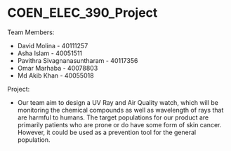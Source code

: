 # COEN_ELEC_390_Project

Team Members: 

* David Molina - 40111257
* Asha Islam - 40051511
* Pavithra Sivagnanasuntharam - 40117356
* Omar Marhaba - 40078803
* Md Akib Khan - 40055018

Project: 

* Our team aim to design a UV Ray and Air Quality watch, which will be monitoring the chemical compounds as well as wavelength of rays that are harmful to humans. The target populations for our product are primarily patients who are prone or do have some form of skin cancer. However, it could be used as a prevention tool for the general population.  
